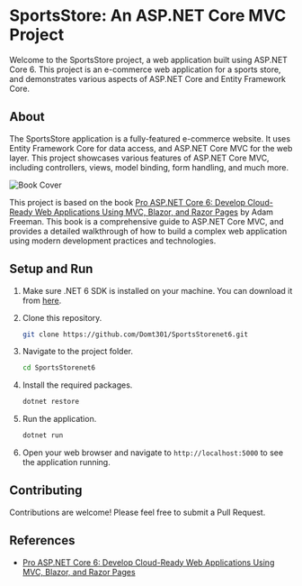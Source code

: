 # SportsStore: An ASP.NET Core MVC Project 

Welcome to the SportsStore project, a web application built using ASP.NET Core 6. This project is an e-commerce web application for a sports store, and demonstrates various aspects of ASP.NET Core and Entity Framework Core.

## About

The SportsStore application is a fully-featured e-commerce website. It uses Entity Framework Core for data access, and ASP.NET Core MVC for the web layer. This project showcases various features of ASP.NET Core MVC, including controllers, views, model binding, form handling, and much more.

![Book Cover](https://media.springernature.com/w153/springer-static/cover/book/9781484279571.jpg)

This project is based on the book [Pro ASP.NET Core 6: Develop Cloud-Ready Web Applications Using MVC, Blazor, and Razor Pages](https://link.springer.com/book/10.1007/978-1-4842-7957-1) by Adam Freeman. This book is a comprehensive guide to ASP.NET Core MVC, and provides a detailed walkthrough of how to build a complex web application using modern development practices and technologies.

## Setup and Run

1. Make sure .NET 6 SDK is installed on your machine. You can download it from [here](https://dotnet.microsoft.com/download/dotnet/6.0).

2. Clone this repository.
    ```bash
    git clone https://github.com/Domt301/SportsStorenet6.git
    ```

3. Navigate to the project folder.
    ```bash
    cd SportsStorenet6
    ```

4. Install the required packages.
    ```bash
    dotnet restore
    ```

5. Run the application.
    ```bash
    dotnet run
    ```

6. Open your web browser and navigate to `http://localhost:5000` to see the application running.

## Contributing

Contributions are welcome! Please feel free to submit a Pull Request.

## References

* [Pro ASP.NET Core 6: Develop Cloud-Ready Web Applications Using MVC, Blazor, and Razor Pages](https://link.springer.com/book/10.1007/978-1-4842-7957-1)
